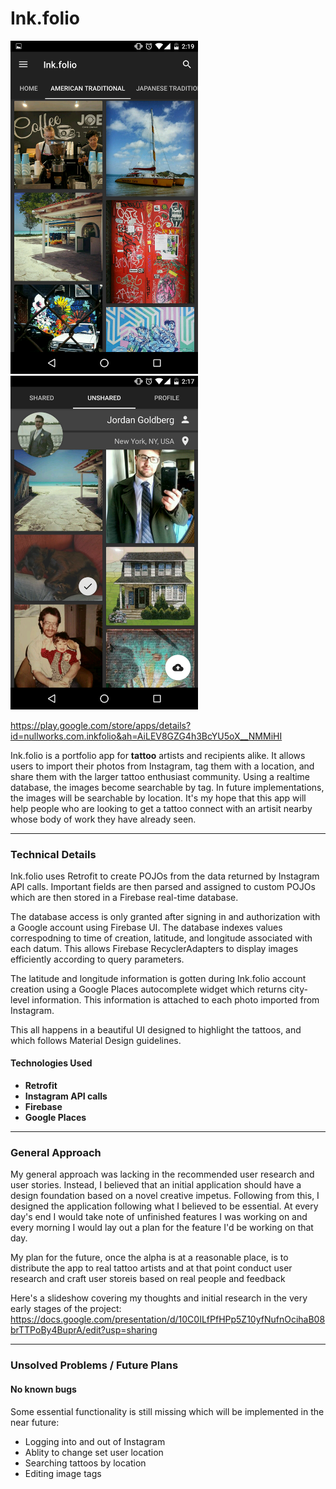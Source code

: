 # Ink.folio

<p align="left">
  <img src="./screenshots/Screenshot_20160912-141930.png" width="300">
  <img src="./screenshots/Screenshot_20160912-141737.png" width="300">
</p>

https://play.google.com/store/apps/details?id=nullworks.com.inkfolio&ah=AiLEV8GZG4h3BcYU5oX__NMMiHI

Ink.folio is a portfolio app for **tattoo** artists and recipients alike. It allows users to import their photos from Instagram, tag them with a location, and share them with the larger tattoo enthusiast community. Using a realtime database, the images become searchable by tag. In future implementations, the images will be searchable by location. It's my hope that this app will help people who are looking to get a tattoo connect with an artisit nearby whose body of work they have already seen.

---


### Technical Details

Ink.folio uses Retrofit to create POJOs from the data returned by Instagram API calls. Important fields are then parsed and assigned to custom POJOs which are then stored in a Firebase real-time database. 

The database access is only granted after signing in and authorization with a Google account using Firebase UI. The database indexes values correspodning to time of creation, latitude, and longitude associated with each datum. This allows Firebase RecyclerAdapters to display images efficiently according to query parameters. 

The latitude and longitude information is gotten during Ink.folio account creation using a Google Places autocomplete widget which returns city-level information. This information is attached to each photo imported from Instagram.

This all happens in a beautiful UI designed to highlight the tattoos, and which follows Material Design guidelines.

#### Technologies Used

* **Retrofit**
* **Instagram API calls**
* **Firebase**
* **Google Places**

---


### General Approach

My general approach was lacking in the recommended user research and user stories. Instead, I believed that an initial application should have a design foundation based on a novel creative impetus. Following from this, I designed the application following what I believed to be essential. At every day's end I would take note of unfinished features I was working on and every morning I would lay out a plan for the feature I'd be working on that day.

My plan for the future, once the alpha is at a reasonable place, is to distribute the app to real tattoo artists and at that point conduct user research and craft user storeis based on real people and feedback

Here's a slideshow covering my thoughts and initial research in the very early stages of the project:
https://docs.google.com/presentation/d/10C0ILfPfHPp5Z10yfNufnOcihaB08brTTPoBy4BuprA/edit?usp=sharing

---


### Unsolved Problems / Future Plans

#### **No known bugs**

Some essential functionality is still missing which will be implemented in the near future:

* Logging into and out of Instagram
* Ablity to change set user location
* Searching tattoos by location
* Editing image tags
